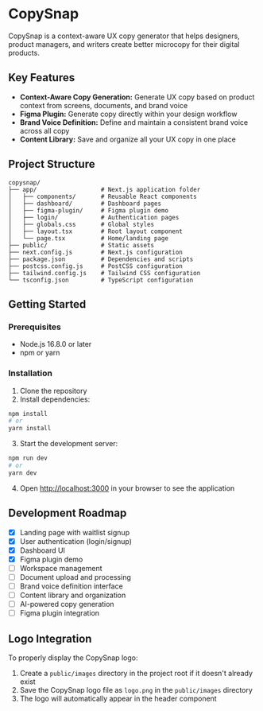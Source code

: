 # CopySnap

CopySnap is a context-aware UX copy generator that helps designers, product managers, and writers create better microcopy for their digital products.

## Key Features

- **Context-Aware Copy Generation:** Generate UX copy based on product context from screens, documents, and brand voice
- **Figma Plugin:** Generate copy directly within your design workflow
- **Brand Voice Definition:** Define and maintain a consistent brand voice across all copy
- **Content Library:** Save and organize all your UX copy in one place

## Project Structure

```
copysnap/
├── app/                  # Next.js application folder
│   ├── components/       # Reusable React components
│   ├── dashboard/        # Dashboard pages
│   ├── figma-plugin/     # Figma plugin demo
│   ├── login/            # Authentication pages
│   ├── globals.css       # Global styles
│   ├── layout.tsx        # Root layout component
│   └── page.tsx          # Home/landing page
├── public/               # Static assets
├── next.config.js        # Next.js configuration
├── package.json          # Dependencies and scripts
├── postcss.config.js     # PostCSS configuration
├── tailwind.config.js    # Tailwind CSS configuration
└── tsconfig.json         # TypeScript configuration
```

## Getting Started

### Prerequisites

- Node.js 16.8.0 or later
- npm or yarn

### Installation

1. Clone the repository
2. Install dependencies:

```bash
npm install
# or
yarn install
```

3. Start the development server:

```bash
npm run dev
# or
yarn dev
```

4. Open [http://localhost:3000](http://localhost:3000) in your browser to see the application

## Development Roadmap

- [x] Landing page with waitlist signup
- [x] User authentication (login/signup)
- [x] Dashboard UI
- [x] Figma plugin demo
- [ ] Workspace management
- [ ] Document upload and processing
- [ ] Brand voice definition interface
- [ ] Content library and organization
- [ ] AI-powered copy generation
- [ ] Figma plugin integration

## Logo Integration
To properly display the CopySnap logo:

1. Create a `public/images` directory in the project root if it doesn't already exist
2. Save the CopySnap logo file as `logo.png` in the `public/images` directory
3. The logo will automatically appear in the header component 